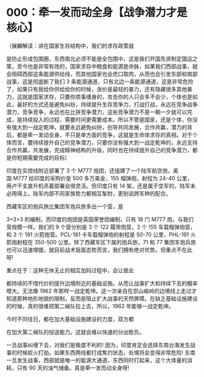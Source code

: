 # 000：牵一发而动全身【战争潜力才是核心】

（展麟解读：讲在国家生存结构中，我们的求存政策就

是防止形成包围圈，东西南北必须不能是全包围中，这是我们开国先贤制定国运之策，至今也是非常有效的，国家求存中粮食和能源是命脉，如果我们西部战事，就会阻碍西部这条能源供给线，而其他国家也会虎口取肉，从而也会引发东部和南部战事，这是彻底断了我们 3 条能源通道，只有北边一条能源通道，这是非常危险了，如果只有我给你供给给你的时候，涨价是最轻的暴力，还有隐藏很多其他暴力，这就是国家求存，只要你烦事缠身的，攻击你的人只会多不会少，个体也是如此，最好的方式还是避免纠纷，持续提升生存竞争力，打战打战，永远在竞争战争潜力，竞争竞争，永远也在比拼竞争潜力，这些竞争潜力不是一朝一夕就可以完成，是持续投入的过程，需要时间更需要成本。所以不管是国家，还是个体，你没有强大到一战定乾坤，就要永远避免纠纷，创导共同发展，合作共赢，潜力的背后，都是牵一发动全身，不只是单方面的竞争，这就是生命体求存的真相。对于个体而言，要持续提升自己的竞争潜力，只要你没有强大到一战定乾坤的，永远支持合作共赢，共发展，完成精神结构的升级，同时也在持续提升自己的竞争潜力，都是你短期需要完成的目标）

印度在实控线附近部署了 3 个 M777 炮团，还组建了一个陆军航空旅。美国 M777 给印度的采购价是 500 多万美金，155 榴弹炮，射程为 24-40 公里，用卢干支直升机吊着部署会很灵活。但印度只有 14 架，还是属于空军的，陆军未必用得上。陆军内部不同家族势力都相互掣肘，更别说跨军种的配合。

西藏军区的炮兵旅比集团军炮兵旅多出一个营，是

3+3+3 的编制，而印度的炮团是英国荣誉团编制，只有 18 门 M777 炮，与我们营规模一样。我们的 9 个营分别是 3 个 122 履带炮营，3 个 155 车载榴弹炮营，和 3 个 191 火箭炮营。PCL-181 卡车载榴弹炮的射程是 50-70 公里，PHL-191 火箭炮射程在 350-500 公里。除了西藏军区下属的炮兵旅，71 和 77 集团军炮兵旅也可以迅速增援。就目前战术层面态势而言，我们拥有绝对优势。但重点不在此呀!

重点在于：这种无休无止的相互加码过程中，会让彼此

都持续的不惜代价的提升边境附近的基础设施。从而让战事扩大和持续下去的概率增大。无法像 1962 年那样一战定乾坤。这一次亲自在崇山峻岭的边境线上走过才知道那种地形地貌的限制，反而是阻止扩大战事的天然屏障。在缺乏基础设施建设的时候，真的很难把第二梯队拉上去，所以，1962 年能够一战定乾坤。

今时不同往日，都在加大基础设施建设的力度，双方都

在加大第二梯队的投送能力。这就会难以快速的分出胜负。

一旦战事纠缠下去，对我们是极度不利的! 因为，印度肯定会选择东南台海发生战事的时候趁火打劫。如果东西两线都打成焦灼状态，处境将会变得非常危险! 东南一旦发生战事，西部就是唯一的能源大通道。东西同时打起来，这个大体量的消耗，只有 90 天的油气储备。真是牵一发而动全身呀!